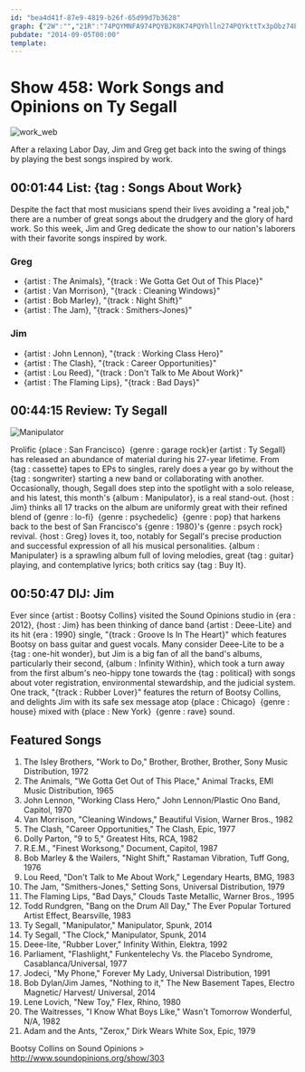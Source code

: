 ```yaml
---
id: "bea4d41f-87e9-4819-b26f-65d99d7b3628"
graph: {"2W":"","21R":"74PQYMNFA974PQYBJK8K74PQYhlln274PQYkttTx3pObz74PQY74PQYaHCGg74PQYMqZHt74PQY9MGtl74PQY8NDt29MGtlhlln2aHCGghlln2MqZHthlln2GFCFUhlln297qipX6cfd97qipBHm1G","2CN":"BBH04JQ4liTuQZKX6cfdBBH04I61tWBBH04TuQZK6U2QWTuQZK"}
pubdate: "2014-09-05T00:00"
template: 
---
```






# Show 458: Work Songs and Opinions on Ty Segall

![work_web](https://static.soundopinions.org/images/2014/work_web.jpg)

After a relaxing Labor Day, Jim and Greg get back into the swing of things by playing the best songs inspired by work.



## 00:01:44 List: {tag : Songs About Work}

Despite the fact that most musicians spend their lives avoiding a "real job," there are a number of great songs about the drudgery and the glory of hard work. So this week, Jim and Greg dedicate the show to our nation's laborers with their favorite songs inspired by work.


### Greg

- {artist : The Animals}, "{track : We Gotta Get Out of This Place}"
- {artist : Van Morrison}, "{track : Cleaning Windows}"
- {artist : Bob Marley}, "{track : Night Shift}"
- {artist : The Jam}, "{track : Smithers-Jones}"


### Jim

- {artist : John Lennon}, "{track : Working Class Hero}"
- {artist : The Clash}, "{track : Career Opportunities}"
- {artist : Lou Reed}, "{track : Don't Talk to Me About Work}"
- {artist : The Flaming Lips}, "{track : Bad Days}"



## 00:44:15 Review: Ty Segall

![Manipulator](https://static.soundopinions.org/assets/458/21R0.jpg)

Prolific {place : San Francisco}  {genre : garage rock}er {artist : Ty Segall} has released an abundance of material during his 27-year lifetime. From {tag : cassette} tapes to EPs to singles, rarely does a year go by without the {tag : songwriter} starting a new band or collaborating with another. Occasionally, though, Segall does step into the spotlight with a solo release, and his latest, this month's {album : Manipulator}, is a real stand-out. {host : Jim} thinks all 17 tracks on the album are uniformly great with their refined blend of {genre : lo-fi}  {genre : psychedelic}  {genre : pop} that harkens back to the best of San Francisco's {genre : 1980}'s {genre : psych rock} revival. {host : Greg} loves it, too, notably for Segall's precise production and successful expression of all his musical personalities. {album : Manipulater} is a sprawling album full of loving melodies, great {tag : guitar} playing, and contemplative lyrics; both critics say {tag : Buy It}.



## 00:50:47 DIJ: Jim

Ever since {artist : Bootsy Collins} visited the Sound Opinions studio in {era : 2012}, {host : Jim} has been thinking of dance band {artist : Deee-Lite} and its hit {era : 1990} single, "{track : Groove Is In The Heart}" which features Bootsy on bass guitar and guest vocals. Many consider Deee-Lite to be a {tag : one-hit wonder}, but Jim is a big fan of all the band's albums, particularly their second, {album : Infinity Within}, which took a turn away from the first album's neo-hippy tone towards the {tag : political} with songs about voter registration, environmental stewardship, and the judicial system. One track, "{track : Rubber Lover}" features the return of Bootsy Collins, and delights Jim with its safe sex message atop {place : Chicago}  {genre : house} mixed with {place : New York}  {genre : rave} sound.



## Featured Songs

1. The Isley Brothers, "Work to Do," Brother, Brother, Brother, Sony Music Distribution, 1972
2. The Animals, "We Gotta Get Out of This Place," Animal Tracks, EMI Music Distribution, 1965
3. John Lennon, "Working Class Hero," John Lennon/Plastic Ono Band, Capitol, 1970
4. Van Morrison, "Cleaning Windows," Beautiful Vision, Warner Bros., 1982
5. The Clash, "Career Opportunities," The Clash, Epic, 1977
6. Dolly Parton, "9 to 5," Greatest Hits, RCA, 1982
7. R.E.M., "Finest Worksong," Document, Capitol, 1987
8. Bob Marley & the Wailers, "Night Shift," Rastaman Vibration, Tuff Gong, 1976
9. Lou Reed, "Don't Talk to Me About Work," Legendary Hearts, BMG, 1983
10. The Jam, "Smithers-Jones," Setting Sons, Universal Distribution, 1979
11. The Flaming Lips, "Bad Days," Clouds Taste Metallic, Warner Bros., 1995
12. Todd Rundgren, "Bang on the Drum All Day," The Ever Popular Tortured Artist Effect, Bearsville, 1983
13. Ty Segall, "Manipulator," Manipulator, Spunk, 2014
14. Ty Segall, "The Clock," Manipulator, Spunk, 2014
15. Deee-lite, "Rubber Lover," Infinity Within, Elektra, 1992
16. Parliament, "Flashlight," Funkentelechy Vs. the Placebo Syndrome, Casablanca/Universal, 1977
17. Jodeci, "My Phone," Forever My Lady, Universal Distribution, 1991
18. Bob Dylan/Jim James, "Nothing to it," The New Basement Tapes, Electro Magnetic/ Harvest/ Universal, 2014
19. Lene Lovich, "New Toy," Flex, Rhino, 1980
20. The Waitresses, "I Know What Boys Like," Wasn't Tomorrow Wonderful, N/A, 1982
21. Adam and the Ants, "Zerox," Dirk Wears White Sox, Epic, 1979

Bootsy Collins on Sound Opinions > http://www.soundopinions.org/show/303